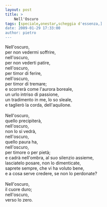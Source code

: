 ```yaml
---
layout: post
title: >
    Nell'Oscuro
tags: [speciale,onestar,scheggia d'essenza,]
date: 2009-01-29 17:33:00
author: pietro
---
```

Nell'oscuro,<br/>per non vedermi soffrire,<br/>nell'oscuro,<br/>per non vederti patire,<br/>nell'oscuro,<br/>per timor di ferire,<br/>nell'oscuro,<br/>per timor di tremare;<br/>e scorrerà come l'aurora boreale,<br/>un urlo intriso di passione,<br/>un tradimento in me, lo so sleale,<br/>e taglierò la corda, dell'aquilone.<br/><br/>Nell'oscuro,<br/>quello precipiterà,<br/>nell'oscuro,<br/>non lo si vedrà,<br/>nell'oscuro,<br/>quello paura ha,<br/>nell'oscuro,<br/>per timore o per pietà;<br/>e cadrà nell'ombra, al suo silenzio assieme,<br/>lasciatelo posare, non lo dimenticate,<br/>saprete sempre, che vi ha voluto bene,<br/>e a cosa serve credere, se non lo perdonate?<br/><br/>Nell'oscuro,<br/>il cuore duro;<br/>nell'oscuro,<br/>verso lo zero.
